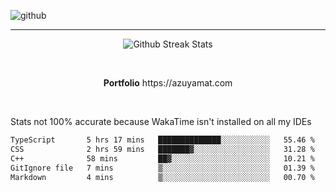 ![github](https://media.discordapp.net/attachments/881363147364118528/1142610121697021952/background.png?width=1000&height=300)<br>
___
<p align="center">
  <img alt="Github Streak Stats" src="https://streak-stats.demolab.com?user=Azuyamat&theme=transparent&hide_border=true"/>
</p><br>
<p align="center">
      <strong>Portfolio</strong> https://azuyamat.com
</p><br>

Stats not 100% accurate because WakaTime isn't installed on all my IDEs
<!--START_SECTION:waka-->

```txt
TypeScript       5 hrs 17 mins   ██████████████░░░░░░░░░░░   55.46 %
CSS              2 hrs 59 mins   ███████▓░░░░░░░░░░░░░░░░░   31.28 %
C++              58 mins         ██▓░░░░░░░░░░░░░░░░░░░░░░   10.21 %
GitIgnore file   7 mins          ▒░░░░░░░░░░░░░░░░░░░░░░░░   01.39 %
Markdown         4 mins          ▒░░░░░░░░░░░░░░░░░░░░░░░░   00.70 %
```

<!--END_SECTION:waka-->
